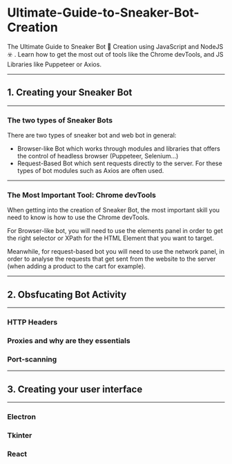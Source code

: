 # Ultimate-Guide-to-Sneaker-Bot-Creation
The Ultimate Guide to Sneaker Bot 🤖  Creation using JavaScript and NodeJS ☣️ . Learn how to get the most out of tools like the Chrome devTools, and JS Libraries like Puppeteer or Axios.

---

## 1. Creating your Sneaker Bot

---

### The two types of Sneaker Bots

There are two types of sneaker bot and web bot in general:

- Browser-like Bot which works through modules and libraries that offers the control of headless browser (Puppeteer, Selenium...)
- Request-Based Bot which sent requests directly to the server. For these types of bot modules such as Axios are often used.

---

### The Most Important Tool: Chrome devTools

When getting into the creation of Sneaker Bot, the most important skill you need to know is how to use the Chrome devTools.

For Browser-like bot, you will need to use the elements panel in order to get the right selector or XPath for the HTML Element that you want to target.

Meanwhile, for request-based bot you will need to use the network panel, in order to analyse the requests that get sent from the website to the server (when adding a product to the cart for example).

---

## 2. Obsfucating Bot Activity

---

### HTTP Headers

### Proxies and why are they essentials

### Port-scanning

---

## 3. Creating your user interface

---

### Electron

### Tkinter

### React


